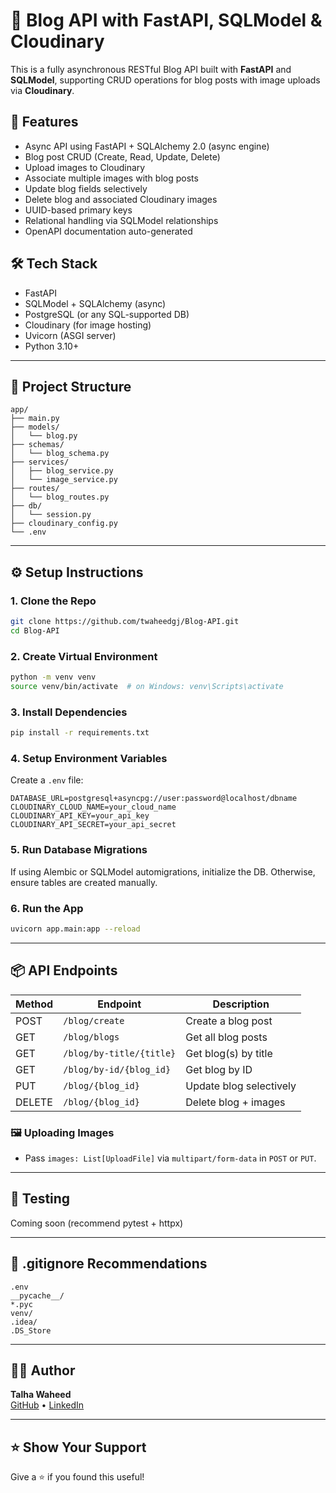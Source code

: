 # 📝 Blog API with FastAPI, SQLModel & Cloudinary

This is a fully asynchronous RESTful Blog API built with **FastAPI** and **SQLModel**, supporting CRUD operations for blog posts with image uploads via **Cloudinary**.

## 🚀 Features

- Async API using FastAPI + SQLAlchemy 2.0 (async engine)
- Blog post CRUD (Create, Read, Update, Delete)
- Upload images to Cloudinary
- Associate multiple images with blog posts
- Update blog fields selectively
- Delete blog and associated Cloudinary images
- UUID-based primary keys
- Relational handling via SQLModel relationships
- OpenAPI documentation auto-generated

## 🛠️ Tech Stack

- FastAPI
- SQLModel + SQLAlchemy (async)
- PostgreSQL (or any SQL-supported DB)
- Cloudinary (for image hosting)
- Uvicorn (ASGI server)
- Python 3.10+

---

## 📁 Project Structure

```
app/
├── main.py
├── models/
│   └── blog.py
├── schemas/
│   └── blog_schema.py
├── services/
│   ├── blog_service.py
│   └── image_service.py
├── routes/
│   └── blog_routes.py
├── db/
│   └── session.py
├── cloudinary_config.py
└── .env
```

---

## ⚙️ Setup Instructions

### 1. Clone the Repo

```bash
git clone https://github.com/twaheedgj/Blog-API.git
cd Blog-API
```

### 2. Create Virtual Environment

```bash
python -m venv venv
source venv/bin/activate  # on Windows: venv\Scripts\activate
```

### 3. Install Dependencies

```bash
pip install -r requirements.txt
```

### 4. Setup Environment Variables

Create a `.env` file:

```
DATABASE_URL=postgresql+asyncpg://user:password@localhost/dbname
CLOUDINARY_CLOUD_NAME=your_cloud_name
CLOUDINARY_API_KEY=your_api_key
CLOUDINARY_API_SECRET=your_api_secret
```

### 5. Run Database Migrations

If using Alembic or SQLModel automigrations, initialize the DB. Otherwise, ensure tables are created manually.

### 6. Run the App

```bash
uvicorn app.main:app --reload
```

---

## 📦 API Endpoints

| Method | Endpoint                | Description            |
|--------|-------------------------|------------------------|
| POST   | `/blog/create`          | Create a blog post     |
| GET    | `/blog/blogs`           | Get all blog posts     |
| GET    | `/blog/by-title/{title}`| Get blog(s) by title   |
| GET    | `/blog/by-id/{blog_id}` | Get blog by ID         |
| PUT    | `/blog/{blog_id}`       | Update blog selectively|
| DELETE | `/blog/{blog_id}`       | Delete blog + images   |

### 🖼️ Uploading Images

- Pass `images: List[UploadFile]` via `multipart/form-data` in `POST` or `PUT`.

---

## 🧪 Testing

Coming soon (recommend pytest + httpx)

---

## 🧹 .gitignore Recommendations

```
.env
__pycache__/
*.pyc
venv/
.idea/
.DS_Store
```

---


## 🙋‍♂️ Author

**Talha Waheed**  
[GitHub](https://github.com/twaheedgj) • [LinkedIn](https://www.linkedin.com/in/talhawgj/)

---

## ⭐️ Show Your Support

Give a ⭐️ if you found this useful!
